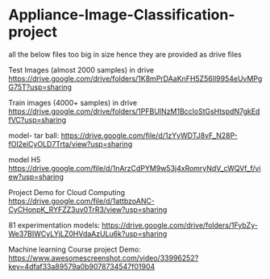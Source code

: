 # Appliance-Image-Classification-project

all the below files too big in size hence they are provided as drive files

Test Images (almost 2000 samples) in drive 
https://drive.google.com/drive/folders/1K8mPrDAaKnFH5Z56Il9954eUvMPgG75T?usp=sharing

Train images (4000+ samples) in drive
https://drive.google.com/drive/folders/1PFBUINzM1BccloStGsHtspdN7gkEdfVC?usp=sharing

model- tar ball: 
https://drive.google.com/file/d/1zYyWDTJ8vF_N28P-fOl2eiCyOLD7Trta/view?usp=sharing

model H5
https://drive.google.com/file/d/1nArzCdPYM9w53j4xRomryNdV_cWQVf_f/view?usp=sharing

Project Demo for Cloud Computing
https://drive.google.com/file/d/1attbzoANC-CyCHonpK_RYFZZ3uv0TrR3/view?usp=sharing

81 experimentation models:
https://drive.google.com/drive/folders/1FybZy-We37BIWCyLYjLZ0HVdaAzULu6k?usp=sharing

Machine learning Course project Demo:
https://www.awesomescreenshot.com/video/33996252?key=4dfaf33a89579a0b9078734547f01904
